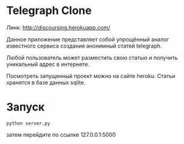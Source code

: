 ﻿# Telegraph Clone

Линк: http://discoursing.herokuapp.com/

Данное приложение представляет собой упрощённый аналог известного сервиса создания анонимный статей telegraph.

Любой пользователь может разместить свою статью и получить уникальный адрес в интернете.

Посмотреть запущенный проект можно на сайте heroku. Статьи хранятся в базе данных sqlite. 

# Запуск

	python server.py

затем перейдите по ссылке 127.0.0.1:5000

